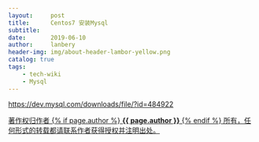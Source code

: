 ```yaml
---
layout:     post
title:      Centos7 安装Mysql
subtitle:   
date:       2019-06-10
author:     lanbery
header-img: img/about-header-lambor-yellow.png
catalog: true
tags:
    - tech-wiki
    - Mysql	
---
```


https://dev.mysql.com/downloads/file/?id=484922


<html>
<div class="col-lg-8 col-lg-offset-3 col-md-10 col-md-offset-1">
	<div class="pull-right">
		<a href="https://lanbery.github.io/about" target="self" class="copyright-link">
			著作权归作者
			{% if page.author %}
<strong>{{ page.author }}</strong>
			{% endif %}
			所有，任何形式的转载都请联系作者获得授权并注明出处。
		</a>
	</div>
</div>
</html>